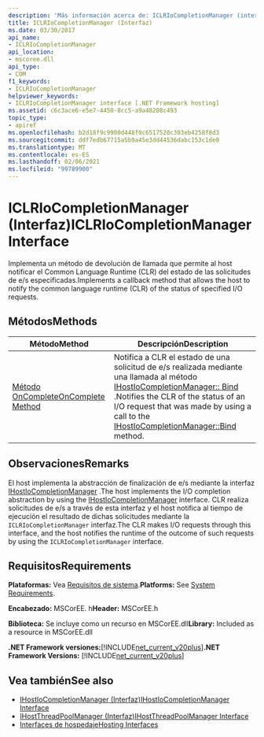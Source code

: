 ```yaml
---
description: 'Más información acerca de: ICLRIoCompletionManager (interfaz)'
title: ICLRIoCompletionManager (Interfaz)
ms.date: 03/30/2017
api_name:
- ICLRIoCompletionManager
api_location:
- mscoree.dll
api_type:
- COM
f1_keywords:
- ICLRIoCompletionManager
helpviewer_keywords:
- ICLRIoCompletionManager interface [.NET Framework hosting]
ms.assetid: c6c3ace6-e5e7-4450-8cc5-a9a48208c493
topic_type:
- apiref
ms.openlocfilehash: b2d18f9c9900d448f0c6517520c303eb4258f8d3
ms.sourcegitcommit: ddf7edb67715a5b9a45e3dd44536dabc153c1de0
ms.translationtype: MT
ms.contentlocale: es-ES
ms.lasthandoff: 02/06/2021
ms.locfileid: "99789900"
---
```

# <a name="iclriocompletionmanager-interface"></a><span data-ttu-id="85ce9-103">ICLRIoCompletionManager (Interfaz)</span><span class="sxs-lookup"><span data-stu-id="85ce9-103">ICLRIoCompletionManager Interface</span></span>

<span data-ttu-id="85ce9-104">Implementa un método de devolución de llamada que permite al host notificar el Common Language Runtime (CLR) del estado de las solicitudes de e/s especificadas.</span><span class="sxs-lookup"><span data-stu-id="85ce9-104">Implements a callback method that allows the host to notify the common language runtime (CLR) of the status of specified I/O requests.</span></span>  
  
## <a name="methods"></a><span data-ttu-id="85ce9-105">Métodos</span><span class="sxs-lookup"><span data-stu-id="85ce9-105">Methods</span></span>  
  
|<span data-ttu-id="85ce9-106">Método</span><span class="sxs-lookup"><span data-stu-id="85ce9-106">Method</span></span>|<span data-ttu-id="85ce9-107">Descripción</span><span class="sxs-lookup"><span data-stu-id="85ce9-107">Description</span></span>|  
|------------|-----------------|  
|[<span data-ttu-id="85ce9-108">Método OnComplete</span><span class="sxs-lookup"><span data-stu-id="85ce9-108">OnComplete Method</span></span>](iclriocompletionmanager-oncomplete-method.md)|<span data-ttu-id="85ce9-109">Notifica a CLR el estado de una solicitud de e/s realizada mediante una llamada al método [IHostIoCompletionManager:: Bind](ihostiocompletionmanager-bind-method.md) .</span><span class="sxs-lookup"><span data-stu-id="85ce9-109">Notifies the CLR of the status of an I/O request that was made by using a call to the [IHostIoCompletionManager::Bind](ihostiocompletionmanager-bind-method.md) method.</span></span>|  
  
## <a name="remarks"></a><span data-ttu-id="85ce9-110">Observaciones</span><span class="sxs-lookup"><span data-stu-id="85ce9-110">Remarks</span></span>  

 <span data-ttu-id="85ce9-111">El host implementa la abstracción de finalización de e/s mediante la interfaz [IHostIoCompletionManager](ihostiocompletionmanager-interface.md) .</span><span class="sxs-lookup"><span data-stu-id="85ce9-111">The host implements the I/O completion abstraction by using the [IHostIoCompletionManager](ihostiocompletionmanager-interface.md) interface.</span></span> <span data-ttu-id="85ce9-112">CLR realiza solicitudes de e/s a través de esta interfaz y el host notifica al tiempo de ejecución el resultado de dichas solicitudes mediante la `ICLRIoCompletionManager` interfaz.</span><span class="sxs-lookup"><span data-stu-id="85ce9-112">The CLR makes I/O requests through this interface, and the host notifies the runtime of the outcome of such requests by using the `ICLRIoCompletionManager` interface.</span></span>  
  
## <a name="requirements"></a><span data-ttu-id="85ce9-113">Requisitos</span><span class="sxs-lookup"><span data-stu-id="85ce9-113">Requirements</span></span>  

 <span data-ttu-id="85ce9-114">**Plataformas:** Vea [Requisitos de sistema](../../get-started/system-requirements.md).</span><span class="sxs-lookup"><span data-stu-id="85ce9-114">**Platforms:** See [System Requirements](../../get-started/system-requirements.md).</span></span>  
  
 <span data-ttu-id="85ce9-115">**Encabezado:** MSCorEE. h</span><span class="sxs-lookup"><span data-stu-id="85ce9-115">**Header:** MSCorEE.h</span></span>  
  
 <span data-ttu-id="85ce9-116">**Biblioteca:** Se incluye como un recurso en MSCorEE.dll</span><span class="sxs-lookup"><span data-stu-id="85ce9-116">**Library:** Included as a resource in MSCorEE.dll</span></span>  
  
 <span data-ttu-id="85ce9-117">**.NET Framework versiones:**[!INCLUDE[net_current_v20plus](../../../../includes/net-current-v20plus-md.md)]</span><span class="sxs-lookup"><span data-stu-id="85ce9-117">**.NET Framework Versions:** [!INCLUDE[net_current_v20plus](../../../../includes/net-current-v20plus-md.md)]</span></span>  
  
## <a name="see-also"></a><span data-ttu-id="85ce9-118">Vea también</span><span class="sxs-lookup"><span data-stu-id="85ce9-118">See also</span></span>

- [<span data-ttu-id="85ce9-119">IHostIoCompletionManager (Interfaz)</span><span class="sxs-lookup"><span data-stu-id="85ce9-119">IHostIoCompletionManager Interface</span></span>](ihostiocompletionmanager-interface.md)
- [<span data-ttu-id="85ce9-120">IHostThreadPoolManager (Interfaz)</span><span class="sxs-lookup"><span data-stu-id="85ce9-120">IHostThreadPoolManager Interface</span></span>](ihostthreadpoolmanager-interface.md)
- [<span data-ttu-id="85ce9-121">Interfaces de hospedaje</span><span class="sxs-lookup"><span data-stu-id="85ce9-121">Hosting Interfaces</span></span>](hosting-interfaces.md)
